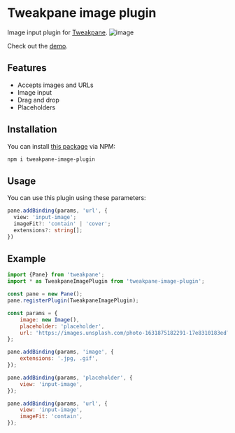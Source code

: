 # Tweakpane image plugin

Image input plugin for [Tweakpane][tweakpane].
![image](https://user-images.githubusercontent.com/22124518/133916776-a5340b89-025d-44a2-bdc3-87bd11b468db.png)

Check out the [demo][demo].

## Features

- Accepts images and URLs
- Image input
- Drag and drop
- Placeholders

## Installation

You can install [this package][npm-link] via NPM:

```sh
npm i tweakpane-image-plugin
```

## Usage

You can use this plugin using these parameters:

```ts
pane.addBinding(params, 'url', {
  view: 'input-image';
  imageFit?: 'contain' | 'cover';
  extensions?: string[];
})
```

## Example

```js
import {Pane} from 'tweakpane';
import * as TweakpaneImagePlugin from 'tweakpane-image-plugin';

const pane = new Pane();
pane.registerPlugin(TweakpaneImagePlugin);

const params = {
	image: new Image(),
	placeholder: 'placeholder',
	url: 'https://images.unsplash.com/photo-1631875182291-17e8310183ed?q=80&w=500',
};

pane.addBinding(params, 'image', {
	extensions: '.jpg, .gif',
});

pane.addBinding(params, 'placeholder', {
	view: 'input-image',
});

pane.addBinding(params, 'url', {
	view: 'input-image',
	imageFit: 'contain',
});
```

[tweakpane]: https://github.com/cocopon/tweakpane/
[npm-link]: https://www.npmjs.com/package/tweakpane-image-plugin
[demo]: https://tweakpane-image-plugin.netlify.app/
